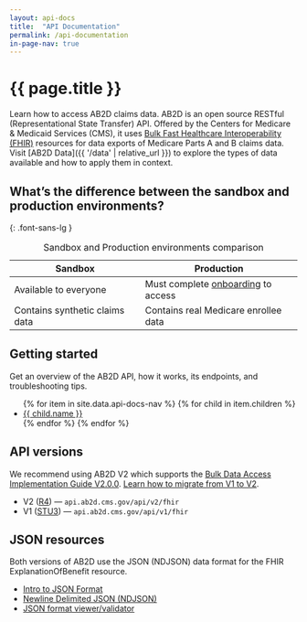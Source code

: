 ```yaml
---
layout: api-docs
title:  "API Documentation"
permalink: /api-documentation
in-page-nav: true
---
```


# {{ page.title }}

Learn how to access AB2D claims data. AB2D is an open source RESTful (Representational State Transfer) API. Offered by the Centers for Medicare & Medicaid Services (CMS), it uses [Bulk Fast Healthcare Interoperability (FHIR)](https://hl7.org/fhir/uv/bulkdata/) resources for data exports of Medicare Parts A and B claims data. Visit [AB2D Data]({{ '/data' | relative_url }}) to explore the types of data available and how to apply them in context.

## What’s the difference between the sandbox and production environments?
{: .font-sans-lg }

<table class="usa-table usa-table--borderless">
  <caption class="usa-sr-only">Sandbox and Production environments comparison</caption>
  <thead>
  <tr>
    <th scope="col">Sandbox</th>
    <th scope="col">Production</th>
  </tr>
  </thead>
  <tbody>
    <tr>
      <td>Available to everyone</td>
      <td>Must complete <a href="{{ '/onboarding' | relative_url }}">onboarding</a> to access</td>
    </tr>
    <tr>
      <td>Contains synthetic claims data</td>
      <td>Contains real Medicare enrollee data</td>
    </tr>
  </tbody>
</table>

## Getting started

Get an overview of the AB2D API, how it works, its endpoints, and troubleshooting tips.

<ul>
  {% for item in site.data.api-docs-nav %}
    {% for child in item.children %}
    <li>
      <a href="{{ child.url | relative_url }}">{{ child.name }}</a>
    </li>
    {% endfor %}
  {% endfor %}
</ul>

## API versions

We recommend using AB2D V2 which supports the [Bulk Data Access Implementation Guide V2.0.0](https://hl7.org/fhir/uv/bulkdata/). [Learn how to migrate from V1 to V2](https://github.com/CMSgov/ab2d-pdp-documentation/raw/main/AB2D%20STU3-R4%20Migration%20Guide%20Final.xlsx).

- V2 ([R4](https://hl7.org/fhir/R4/)) — `api.ab2d.cms.gov/api/v2/fhir`
- V1 ([STU3](https://hl7.org/fhir/STU3)) — `api.ab2d.cms.gov/api/v1/fhir`

## JSON resources

Both versions of AB2D use the JSON (NDJSON) data format for the FHIR ExplanationOfBenefit resource.

- [Intro to JSON Format](http://json.org/)
- [Newline Delimited JSON (NDJSON)](https://github.com/ndjson/ndjson-spec)
- [JSON format viewer/validator](https://jsonlint.com/)
